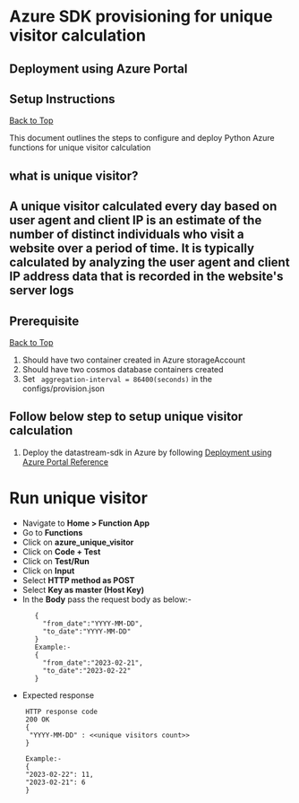 <div id="top"></div>

# Azure SDK provisioning for unique visitor calculation

## Deployment using Azure Portal

## Setup Instructions
<p align="left"><a href="#top">Back to Top</a></p>

This document outlines the steps to configure and deploy Python Azure functions for unique visitor calculation


## what is unique visitor?

## A unique visitor calculated every day based on user agent and client IP is an estimate of the number of distinct individuals who visit a website over a period of time. It is typically calculated by analyzing the user agent and client IP address data that is recorded in the website's server logs

## Prerequisite
<p align="left"><a href="#top">Back to Top</a></p>

1. Should have two container created in Azure storageAccount
2. Should have two cosmos database containers created
3. Set <code> aggregation-interval = 86400(seconds)</code> in the configs/provision.json

## Follow below step to setup unique visitor calculation

1. Deploy the datastream-sdk in Azure by following [Deployment using Azure Portal Reference](Azure-portal-deployment.md)

# Run unique visitor
 - Navigate to **Home > Function App**
 - Go to **Functions**
 - Click on **azure_unique_visitor**
 - Click on **Code + Test**
 - Click on **Test/Run**
 - Click on **Input**
 - Select **HTTP method as POST**
 - Select **Key as master (Host Key)**
 - In the **Body** pass the request body as below:-
    ``` 
       {
         "from_date":"YYYY-MM-DD",
         "to_date":"YYYY-MM-DD"  
       }
       Example:-
       {
         "from_date":"2023-02-21",
         "to_date":"2023-02-22"  
       }
   ```
 - Expected response
  ```
      HTTP response code
      200 OK
      {
       "YYYY-MM-DD" : <<unique visitors count>>
      }
    
      Example:-
      {
      "2023-02-22": 11,
      "2023-02-21": 6
      }
  ```
